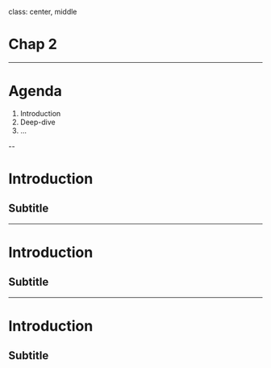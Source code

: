 class: center, middle

# Chap 2

---

# Agenda

1. Introduction
2. Deep-dive
3. ...

--

# Introduction

## Subtitle

---

# Introduction

## Subtitle

---

# Introduction

## Subtitle
